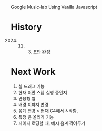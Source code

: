 Google Music-lab Using Vanilla Javascript


# History
2024. 11. 03. 초안 완성

# Next Work
1. 셀 드래그 기능
2. 현재 어떤 스텝 실행 중인지
3. 반응형 웹
4. 배경 이미지 변경
5. 음계 변경 > 현재 C4에서 시작함.
6. 특정 음 올리기 기능
7. 페이지 로딩할 때, 예시 음계 찍어두기